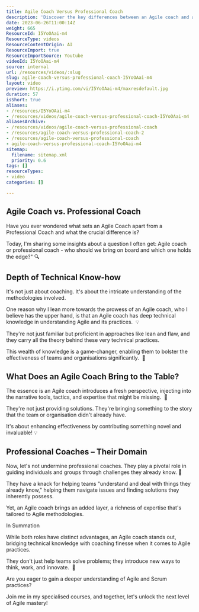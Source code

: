 ```yaml
---
title: Agile Coach Versus Professional Coach
description: 'Discover the key differences between an Agile coach and a professional coach with Martin Hinshelwood in this insightful short video! #Agile #Coaching'
date: 2023-06-26T11:00:14Z
weight: 665
ResourceId: I5YoOAai-m4
ResourceType: videos
ResourceContentOrigin: AI
ResourceImport: true
ResourceImportSource: Youtube
videoId: I5YoOAai-m4
source: internal
url: /resources/videos/:slug
slug: agile-coach-versus-professional-coach-I5YoOAai-m4
layout: video
preview: https://i.ytimg.com/vi/I5YoOAai-m4/maxresdefault.jpg
duration: 57
isShort: true
aliases:
- /resources/I5YoOAai-m4
- /resources/videos/agile-coach-versus-professional-coach-I5YoOAai-m4
aliasesArchive:
- /resources/videos/agile-coach-versus-professional-coach
- /resources/agile-coach-versus-professional-coach-2
- /resources/agile-coach-versus-professional-coach
- agile-coach-versus-professional-coach-I5YoOAai-m4
sitemap:
  filename: sitemap.xml
  priority: 0.6
tags: []
resourceTypes:
- video
categories: []

---
```

## Agile Coach vs. Professional Coach

Have you ever wondered what sets an Agile Coach apart from a Professional Coach and what the crucial difference is?

Today, I'm sharing some insights about a question I often get: Agile coach or professional coach - who should we bring on board and which one holds the edge?" 🔍

## Depth of Technical Know-how

It's not just about coaching. It's about the intricate understanding of the methodologies involved.

One reason why I lean more towards the prowess of an Agile coach, who I believe has the upper hand, is that an Agile coach has deep technical knowledge in understanding Agile and its practices.  💡 

They're not just familiar but proficient in approaches like lean and flaw, and they carry all the theory behind these very technical practices.

This wealth of knowledge is a game-changer, enabling them to bolster the effectiveness of teams and organisations significantly.  🚀

## What Does an Agile Coach Bring to the Table?

The essence is an Agile coach introduces a fresh perspective, injecting into the narrative tools, tactics, and expertise that might be missing.  🎯

They're not just providing solutions. They're bringing something to the story that the team or organisation didn't already have.

It's about enhancing effectiveness by contributing something novel and invaluable! 💡

## Professional Coaches – Their Domain 

Now, let's not undermine professional coaches. They play a pivotal role in guiding individuals and groups through challenges they already know. 🔄

They have a knack for helping teams "understand and deal with things they already know," helping them navigate issues and finding solutions they inherently possess.

Yet, an Agile coach brings an added layer, a richness of expertise that's tailored to Agile methodologies.

In Summation 

While both roles have distinct advantages, an Agile coach stands out, bridging technical knowledge with coaching finesse when it comes to Agile practices.

They don't just help teams solve problems; they introduce new ways to think, work, and innovate.  🌟

Are you eager to gain a deeper understanding of Agile and Scrum practices?

Join me in my specialised courses, and together, let's unlock the next level of Agile mastery!
